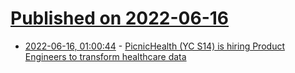 # [Published on 2022-06-16](index.md)

* [2022-06-16, 01:00:44](https://news.ycombinator.com/item?id=31761410) - [PicnicHealth (YC S14) is hiring Product Engineers to transform healthcare data](https://picnichealth.com/career-details?gh_jid=6202435002)
